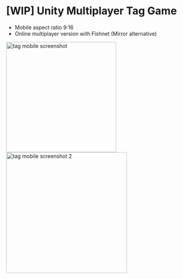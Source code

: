 # [WIP] Unity Multiplayer Tag Game 

- Mobile aspect ratio 9:16
- Online multiplayer version with Fishnet (Mirror alternative)

<img width="297" alt="tag mobile screenshot" src="https://github.com/user-attachments/assets/3c0ec97a-71e8-47d5-ab9a-ddebdef37b3d">
<img width="326" alt="tag mobile screenshot 2" src="https://github.com/user-attachments/assets/684a48fc-616b-4fbc-b998-c2933c4e573b">
